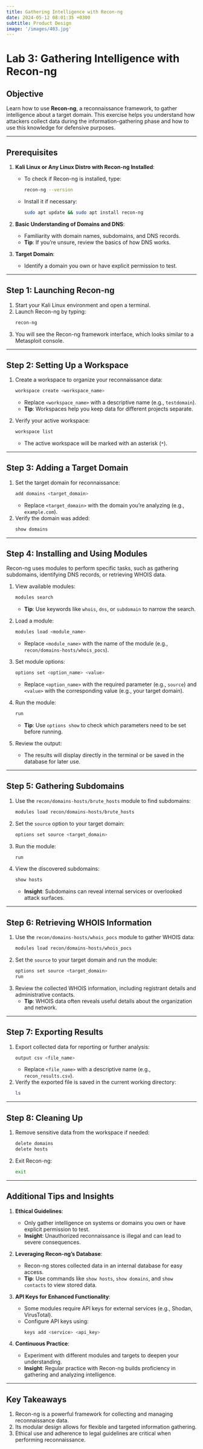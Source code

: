```yaml
---
title: Gathering Intelligence with Recon-ng
date: 2024-05-12 08:01:35 +0300
subtitle: Product Design
image: '/images/403.jpg'
---
```

# Lab 3: Gathering Intelligence with Recon-ng

## **Objective**
Learn how to use **Recon-ng**, a reconnaissance framework, to gather intelligence about a target domain. This exercise helps you understand how attackers collect data during the information-gathering phase and how to use this knowledge for defensive purposes.

---

## **Prerequisites**
1. **Kali Linux or Any Linux Distro with Recon-ng Installed**:
   - To check if Recon-ng is installed, type:
     ```bash
     recon-ng --version
     ```
   - Install it if necessary:
     ```bash
     sudo apt update && sudo apt install recon-ng
     ```

2. **Basic Understanding of Domains and DNS**:
   - Familiarity with domain names, subdomains, and DNS records.
   - **Tip**: If you’re unsure, review the basics of how DNS works.

3. **Target Domain**:
   - Identify a domain you own or have explicit permission to test.

---

## **Step 1: Launching Recon-ng**
1. Start your Kali Linux environment and open a terminal.
2. Launch Recon-ng by typing:
   ```bash
   recon-ng
   ```
3. You will see the Recon-ng framework interface, which looks similar to a Metasploit console.

---

## **Step 2: Setting Up a Workspace**
1. Create a workspace to organize your reconnaissance data:
   ```bash
   workspace create <workspace_name>
   ```
   - Replace `<workspace_name>` with a descriptive name (e.g., `testdomain`).
   - **Tip**: Workspaces help you keep data for different projects separate.

2. Verify your active workspace:
   ```bash
   workspace list
   ```
   - The active workspace will be marked with an asterisk (`*`).

---

## **Step 3: Adding a Target Domain**
1. Set the target domain for reconnaissance:
   ```bash
   add domains <target_domain>
   ```
   - Replace `<target_domain>` with the domain you’re analyzing (e.g., `example.com`).
2. Verify the domain was added:
   ```bash
   show domains
   ```

---

## **Step 4: Installing and Using Modules**
Recon-ng uses modules to perform specific tasks, such as gathering subdomains, identifying DNS records, or retrieving WHOIS data.

1. View available modules:
   ```bash
   modules search
   ```
   - **Tip**: Use keywords like `whois`, `dns`, or `subdomain` to narrow the search.

2. Load a module:
   ```bash
   modules load <module_name>
   ```
   - Replace `<module_name>` with the name of the module (e.g., `recon/domains-hosts/whois_pocs`).

3. Set module options:
   ```bash
   options set <option_name> <value>
   ```
   - Replace `<option_name>` with the required parameter (e.g., `source`) and `<value>` with the corresponding value (e.g., your target domain).

4. Run the module:
   ```bash
   run
   ```
   - **Tip**: Use `options show` to check which parameters need to be set before running.

5. Review the output:
   - The results will display directly in the terminal or be saved in the database for later use.

---

## **Step 5: Gathering Subdomains**
1. Use the `recon/domains-hosts/brute_hosts` module to find subdomains:
   ```bash
   modules load recon/domains-hosts/brute_hosts
   ```
2. Set the `source` option to your target domain:
   ```bash
   options set source <target_domain>
   ```
3. Run the module:
   ```bash
   run
   ```
4. View the discovered subdomains:
   ```bash
   show hosts
   ```
   - **Insight**: Subdomains can reveal internal services or overlooked attack surfaces.

---

## **Step 6: Retrieving WHOIS Information**
1. Use the `recon/domains-hosts/whois_pocs` module to gather WHOIS data:
   ```bash
   modules load recon/domains-hosts/whois_pocs
   ```
2. Set the `source` to your target domain and run the module:
   ```bash
   options set source <target_domain>
   run
   ```
3. Review the collected WHOIS information, including registrant details and administrative contacts.
   - **Tip**: WHOIS data often reveals useful details about the organization and network.

---

## **Step 7: Exporting Results**
1. Export collected data for reporting or further analysis:
   ```bash
   output csv <file_name>
   ```
   - Replace `<file_name>` with a descriptive name (e.g., `recon_results.csv`).
2. Verify the exported file is saved in the current working directory:
   ```bash
   ls
   ```

---

## **Step 8: Cleaning Up**
1. Remove sensitive data from the workspace if needed:
   ```bash
   delete domains
   delete hosts
   ```
2. Exit Recon-ng:
   ```bash
   exit
   ```

---

## **Additional Tips and Insights**
1. **Ethical Guidelines**:
   - Only gather intelligence on systems or domains you own or have explicit permission to test.
   - **Insight**: Unauthorized reconnaissance is illegal and can lead to severe consequences.

2. **Leveraging Recon-ng’s Database**:
   - Recon-ng stores collected data in an internal database for easy access.
   - **Tip**: Use commands like `show hosts`, `show domains`, and `show contacts` to view stored data.

3. **API Keys for Enhanced Functionality**:
   - Some modules require API keys for external services (e.g., Shodan, VirusTotal).
   - Configure API keys using:
     ```bash
     keys add <service> <api_key>
     ```

4. **Continuous Practice**:
   - Experiment with different modules and targets to deepen your understanding.
   - **Insight**: Regular practice with Recon-ng builds proficiency in gathering and analyzing intelligence.

---

## **Key Takeaways**
1. Recon-ng is a powerful framework for collecting and managing reconnaissance data.
2. Its modular design allows for flexible and targeted information gathering.
3. Ethical use and adherence to legal guidelines are critical when performing reconnaissance.
